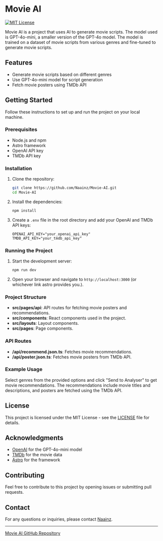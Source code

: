 # Movie AI

[![MIT License](https://img.shields.io/badge/License-MIT-yellow.svg)](https://opensource.org/licenses/MIT)

Movie AI is a project that uses AI to generate movie scripts. The model used is GPT-4o-mini, a smaller version of the GPT-4o model. The model is trained on a dataset of movie scripts from various genres and fine-tuned to generate movie scripts.

## Features

- Generate movie scripts based on different genres
- Use GPT-4o-mini model for script generation
- Fetch movie posters using TMDb API

## Getting Started

Follow these instructions to set up and run the project on your local machine.

### Prerequisites

- Node.js and npm
- Astro framework
- OpenAI API key
- TMDb API key

### Installation

1. Clone the repository:

   ```bash
   git clone https://github.com/Naainz/Movie-AI.git
   cd Movie-AI
   ```

2. Install the dependencies:

   ```bash
   npm install
   ```

3. Create a `.env` file in the root directory and add your OpenAI and TMDb API keys:

   ```plaintext
   OPENAI_API_KEY="your_openai_api_key"
   TMDB_API_KEY="your_tmdb_api_key"
   ```

### Running the Project

1. Start the development server:

   ```bash
   npm run dev
   ```

2. Open your browser and navigate to `http://localhost:3000` (or whichever link astro provides you.).

### Project Structure

- **src/pages/api**: API routes for fetching movie posters and recommendations.
- **src/components**: React components used in the project.
- **src/layouts**: Layout components.
- **src/pages**: Page components.

### API Routes

- **/api/recommend.json.ts**: Fetches movie recommendations.
- **/api/poster.json.ts**: Fetches movie posters from TMDb API.

### Example Usage

Select genres from the provided options and click "Send to Analyser" to get movie recommendations. The recommendations include movie titles and descriptions, and posters are fetched using the TMDb API.

## License

This project is licensed under the MIT License - see the [LICENSE](LICENSE) file for details.

## Acknowledgments

- [OpenAI](https://openai.com) for the GPT-4o-mini model
- [TMDb](https://www.themoviedb.org) for the movie data
- [Astro](https://astro.build) for the framework

## Contributing

Feel free to contribute to this project by opening issues or submitting pull requests.

## Contact

For any questions or inquiries, please contact [Naainz](https://github.com/Naainz).

---

[Movie AI GitHub Repository](https://github.com/Naainz/Movie-AI)
